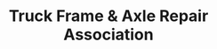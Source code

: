 ---
title: "Truck Frame & Axle Repair Association"
url: /victor/truck-frame-und-axle-repair-association/
shop: Allgemein
---
